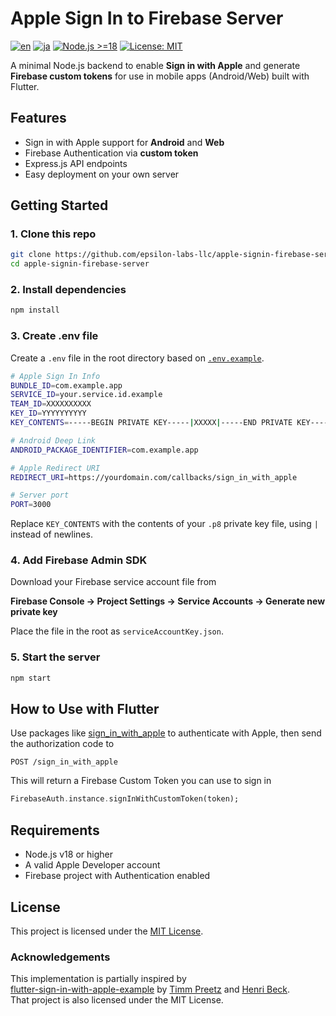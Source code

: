# Apple Sign In to Firebase Server

[![en](https://img.shields.io/badge/lang-en-orange.svg)](README.md)
[![ja](https://img.shields.io/badge/lang-ja-blue.svg)](README.ja.md)
[![Node.js >=18](https://img.shields.io/badge/node-%3E=18-green)](https://nodejs.org/)
[![License: MIT](https://img.shields.io/badge/license-MIT-blue.svg)](LICENSE)

A minimal Node.js backend to enable **Sign in with Apple** and generate **Firebase custom tokens** for use in mobile apps (Android/Web) built with Flutter.

## Features

- Sign in with Apple support for **Android** and **Web**
- Firebase Authentication via **custom token**
- Express.js API endpoints
- Easy deployment on your own server

## Getting Started

### 1. Clone this repo

```bash
git clone https://github.com/epsilon-labs-llc/apple-signin-firebase-server.git
cd apple-signin-firebase-server
```

### 2. Install dependencies
```bash
npm install
```

### 3. Create .env file
Create a `.env` file in the root directory based on [`.env.example`](.env.example).

```bash
# Apple Sign In Info
BUNDLE_ID=com.example.app
SERVICE_ID=your.service.id.example
TEAM_ID=XXXXXXXXXX
KEY_ID=YYYYYYYYYY
KEY_CONTENTS=-----BEGIN PRIVATE KEY-----|XXXXX|-----END PRIVATE KEY-----

# Android Deep Link
ANDROID_PACKAGE_IDENTIFIER=com.example.app

# Apple Redirect URI
REDIRECT_URI=https://yourdomain.com/callbacks/sign_in_with_apple

# Server port
PORT=3000
```

Replace `KEY_CONTENTS` with the contents of your `.p8` private key file, using `|` instead of newlines.

### 4. Add Firebase Admin SDK
Download your Firebase service account file from

**Firebase Console → Project Settings → Service Accounts → Generate new private key**

Place the file in the root as `serviceAccountKey.json`.

### 5. Start the server
```bash
npm start
```

## How to Use with Flutter
Use packages like [sign_in_with_apple](https://pub.dev/packages/sign_in_with_apple) to authenticate with Apple, then send the authorization code to

```http
POST /sign_in_with_apple
```

This will return a Firebase Custom Token you can use to sign in

```dart
FirebaseAuth.instance.signInWithCustomToken(token);
```

## Requirements

- Node.js v18 or higher
- A valid Apple Developer account
- Firebase project with Authentication enabled

## License

This project is licensed under the [MIT License](LICENSE).

### Acknowledgements

This implementation is partially inspired by  
[flutter-sign-in-with-apple-example](https://glitch.com/~flutter-sign-in-with-apple-example) by [Timm Preetz](https://glitch.com/@tp) and [Henri Beck](https://glitch.com/@HenriBeck).  
That project is also licensed under the MIT License.